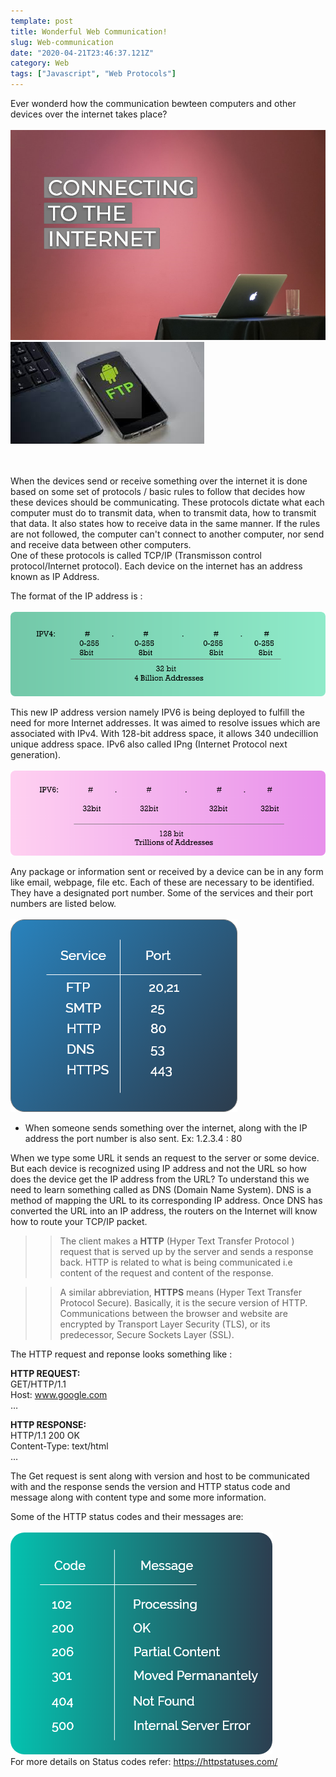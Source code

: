 ```yaml
---
template: post
title: Wonderful Web Communication!
slug: Web-communication
date: "2020-04-21T23:46:37.121Z"
category: Web
tags: ["Javascript", "Web Protocols"]
---
```


Ever wonderd how the communication bewteen computers and other devices over the internet takes place?
<br/>
<br/>
                                       <img src="pc.png">
                                       <br/>
                                       <img src="ftp.jpg">
                                       
<br/>
<br/>
When the devices send or receive something over the internet it is done based on some set of protocols / basic rules to follow that decides how these devices should be communicating. These protocols dictate what each computer must do to transmit data, when to transmit data, how to transmit that data. It also states how to receive data in the same manner. If the rules are not followed, the computer can't connect to another computer, nor send and receive data between other computers. <br/>
One of these protocols is called TCP/IP (Transmisson control protocol/Internet protocol). Each device on the internet has an address known as IP Address.

The format of the IP address is :
<br/>
<br/>
 <img src="ipv4.png">

This new IP address version namely IPV6 is being deployed to fulfill the need for more Internet addresses. It was aimed to resolve issues which are associated with IPv4. With 128-bit address space, it allows 340 undecillion unique address space. IPv6 also called IPng (Internet Protocol next generation).
<br/>
<br/>
<img src="ipv6.png">

Any package or information sent or received by a device can be in any form like email, webpage, file etc. Each of these are necessary to be identified. They have a designated port number.  Some of the services and their port numbers are listed below.
<br/>
<br/>
<img src="port.png">

- When someone sends something over the internet, along with the IP address the port number is also sent.
Ex: 1.2.3.4 : 80

When we type some URL it sends an request to the server or some device. But each device is recognized using IP address and not the URL so how does the device get the IP address from the URL? To understand this we need to learn something called as DNS (Domain Name System). DNS is a method of mapping the URL to its corresponding IP address. Once DNS has converted the URL into an IP address, the routers on the Internet will know how to route your TCP/IP packet.

> > The client makes a **HTTP** (Hyper Text Transfer Protocol ) request that is served up by the server and sends a response back. HTTP is related to what is being communicated i.e content of the request and content of the response. 

> > A similar abbreviation, **HTTPS** means (Hyper Text Transfer Protocol Secure). Basically, it is the secure version of HTTP. Communications between the browser and website are encrypted by Transport Layer Security (TLS), or its predecessor, Secure Sockets Layer (SSL).

The HTTP request and reponse looks something like :

**HTTP REQUEST:**
<br/>
                 GET/HTTP/1.1 <br/>
                 Host: www.google.com <br/>
                 … <br/>

**HTTP RESPONSE:** <br/>
                 HTTP/1.1 200 OK <br/>
                 Content-Type: text/html <br/>
                 … <br/>
                 
The Get request is sent along with version and host to be communicated with and the response sends the version and HTTP status code and message along with content type and some more information.

Some of the HTTP status codes and their messages are:
<br/>
<br/>
<img src="status codes.png">
<br/>
For more details on Status codes refer: https://httpstatuses.com/
